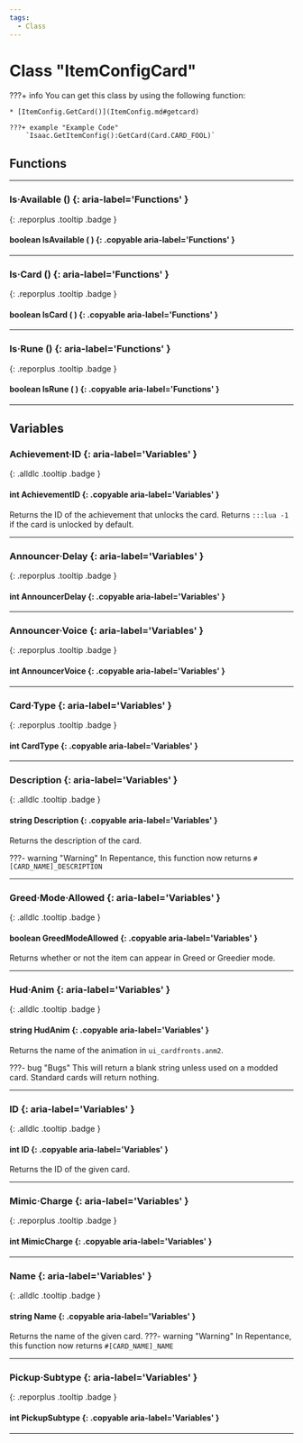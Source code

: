 ```yaml
---
tags:
  - Class
---
```

# Class "ItemConfigCard"

???+ info
    You can get this class by using the following function:

    * [ItemConfig.GetCard()](ItemConfig.md#getcard)

    ???+ example "Example Code"
        `Isaac.GetItemConfig():GetCard(Card.CARD_FOOL)`

## Functions
___
### Is·Available () {: aria-label='Functions' }
[ ](#){: .reporplus .tooltip .badge }
#### boolean IsAvailable ( ) {: .copyable aria-label='Functions' }

___
### Is·Card () {: aria-label='Functions' }
[ ](#){: .reporplus .tooltip .badge }
#### boolean IsCard ( ) {: .copyable aria-label='Functions' }

___
### Is·Rune () {: aria-label='Functions' }
[ ](#){: .reporplus .tooltip .badge }
#### boolean IsRune ( ) {: .copyable aria-label='Functions' }

___
## Variables
### Achievement·ID {: aria-label='Variables' }
[ ](#){: .alldlc .tooltip .badge }
#### int AchievementID  {: .copyable aria-label='Variables' }
Returns the ID of the achievement that unlocks the card. Returns ``:::lua -1`` if the card is unlocked by default.

___
### Announcer·Delay {: aria-label='Variables' }
[ ](#){: .reporplus .tooltip .badge }
#### int AnnouncerDelay  {: .copyable aria-label='Variables' }

___
### Announcer·Voice {: aria-label='Variables' }
[ ](#){: .reporplus .tooltip .badge }
#### int AnnouncerVoice  {: .copyable aria-label='Variables' }

___
### Card·Type {: aria-label='Variables' }
[ ](#){: .reporplus .tooltip .badge }
#### int CardType {: .copyable aria-label='Variables' }

___
### Description {: aria-label='Variables' }
[ ](#){: .alldlc .tooltip .badge }
#### string Description  {: .copyable aria-label='Variables' }

Returns the description of the card.

???- warning "Warning"
    In Repentance, this function now returns ``#[CARD_NAME]_DESCRIPTION``
___
### Greed·Mode·Allowed {: aria-label='Variables' }
[ ](#){: .alldlc .tooltip .badge }
#### boolean GreedModeAllowed  {: .copyable aria-label='Variables' }

Returns whether or not the item can appear in Greed or Greedier mode.
___
### Hud·Anim {: aria-label='Variables' }
[ ](#){: .alldlc .tooltip .badge }
#### string HudAnim  {: .copyable aria-label='Variables' }

Returns the name of the animation in `ui_cardfronts.anm2`.

???- bug "Bugs"
    This will return a blank string unless used on a modded card. Standard cards will return nothing.
___
### ID {: aria-label='Variables' }
[ ](#){: .alldlc .tooltip .badge }
#### int ID  {: .copyable aria-label='Variables' }

Returns the ID of the given card.
___
### Mimic·Charge {: aria-label='Variables' }
[ ](#){: .reporplus .tooltip .badge }
#### int MimicCharge {: .copyable aria-label='Variables' }

___
### Name {: aria-label='Variables' }
[ ](#){: .alldlc .tooltip .badge }
#### string Name  {: .copyable aria-label='Variables' }

Returns the name of the given card.
???- warning "Warning"
    In Repentance, this function now returns ``#[CARD_NAME]_NAME``

___
### Pickup·Subtype {: aria-label='Variables' }
[ ](#){: .reporplus .tooltip .badge }
#### int PickupSubtype {: .copyable aria-label='Variables' }

___